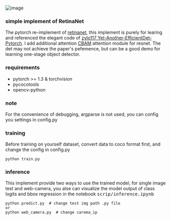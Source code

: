 ![image](https://github.com/chencheng1203/README_images/blob/main/demo.png)

### simple implement of RetinaNet
The pytorch re-implement of [retinanet](https://arxiv.org/abs/1708.02002), this implement is purely for learing and referenced the elegant code of [zylo117
Yet-Another-EfficientDet-Pytorch](https://github.com/zylo117/Yet-Another-EfficientDet-Pytorch). I add additional attention [CBAM](https://arxiv.org/abs/1807.06521v2) attention module for resnet. The det may not achieve the paper's pefemence, but can be a good demo for learning one-stage object detector.

### requirements
- pytorch >= 1.3 & torchvision
- pycocotools
- opencv-python


### note
For the convenience of debugging, argparse is not used, you can config you settings in config.py 

### training
Before training on yourself dataset, convert data to coco format first, and change the config in config.py

```
python train.py
```

### inference
This implement provide two ways to use the trained model, for single image test and web-camera, you alse can visualize the model output of class logits and bbox regression in the notebook <kbd>scrip/inference.ipynb</kbd>

```
python predict.py  # change test img path .py file
or
python web_camera.py  # change carema_ip
```

